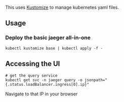 This uses [Kustomize](https://github.com/kubernetes-sigs/kustomize) to manage
kubernetes yaml files.

## Usage

### Deploy the basic jaeger all-in-one
```
kubectl kustomize base | kubectl apply -f -
```

## Accessing the UI
```
# get the query service
kubectl get svc -n jaeger query -o jsonpath="{.status.loadBalancer.ingress[0].ip}"
```
Navigate to that IP in your browser
